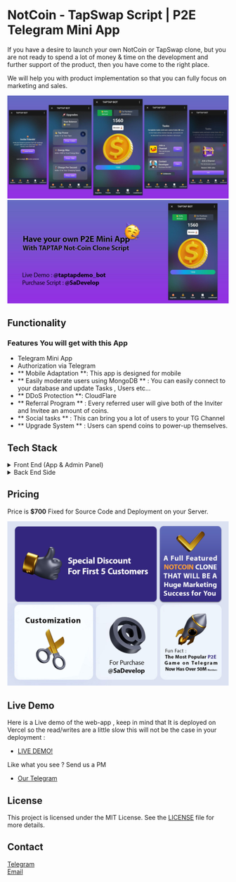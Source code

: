 # NotCoin - TapSwap Script | P2E Telegram Mini App

If you have a desire to launch your own NotCoin or TapSwap clone, but you are not ready to spend a lot of money & time on the development and further support of the product, then you have come to the right place.

We will help you with product implementation so that you can fully focus on marketing and sales.

![NotCoin Script GitHub Image](/images/tabs.jpg "NotCoin Script White Label | GitHub")
![TapSwap Script GitHub Image](/images/hero.jpg "TapSwap Script White Label | GitHub")

## Functionality

### Features You will get with this App

- Telegram Mini App
- Authorization via Telegram
- ** Mobile Adaptation **: This app is designed for mobile
- ** Easily moderate users using MongoDB ** : You can easily connect to your database and update Tasks , Users etc...
- ** DDoS Protection **: CloudFlare
- ** Referral Program ** : Every referred user will give both of the Inviter and Invitee an amount of coins.
- ** Social tasks ** : This can bring you a lot of users to your TG Channel
- ** Upgrade System ** : Users can spend coins to power-up themselves.

## Tech Stack

<details>
  <summary>Front End (App & Admin Panel)</summary>
  <ul>
      <li>React.js</li>
       <li>Vite</li>
      <li>Jest (for unit testing)</li>
  </ul>
</details>

<details>
  <summary>Back End Side</summary>
  <ul>
      <li>Node.js</li>
      <li>Express.js</li>
      <li>MongoDB & Mongoose</li>
      <li>Jest & Supertest (for unit & integration testing)</li>
  </ul>
</details>

## Pricing

Price is **$700** Fixed for Source Code and Deployment on your Server.

![NotCoin Discount Offer](/images/discount.jpg "NotCoin Discount Offer")

## Live Demo

Here is a Live demo of the web-app , keep in mind that It is deployed on Vercel so the read/writes are a little slow
this will not be the case in your deployment :

- <a href="https://telegram.me/taptapdemo_bot" target="_blank">LIVE DEMO!</a>

Like what you see ? Send us a PM

- <a href="https://telegram.me/sadevelop" target="_blank">Our Telegram</a>

## License

This project is licensed under the MIT License. See the [LICENSE](LICENSE) file for more details.

## Contact

<a href="https://t.me/sadevelop">Telegram</a><br>
<a href="mailto:info@behzad.site">Email</a>
